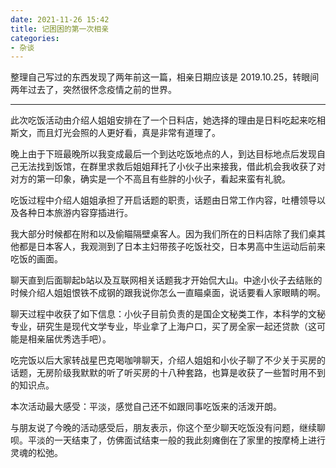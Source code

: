 ```yaml
---
date: 2021-11-26 15:42
title: 记困困的第一次相亲
categories: 
- 杂谈
---
```



整理自己写过的东西发现了两年前这一篇，相亲日期应该是 2019.10.25，转眼间两年过去了，突然很怀念疫情之前的世界。

--------

此次吃饭活动由介绍人姐姐安排在了一个日料店，她选择的理由是日料吃起来吃相斯文，而且灯光会照的人更好看，真是非常有道理了。

晚上由于下班最晚所以我变成最后一个到达吃饭地点的人，到达目标地点后发现自己无法找到饭馆，在群里求救后姐姐拜托了小伙子出来接我，借此机会我收获了对对方的第一印象，确实是一个不高且有些胖的小伙子，看起来蛮有礼貌。

吃饭过程中介绍人姐姐承担了开启话题的职责，话题由日常工作内容，吐槽领导以及各种日本旅游内容穿插进行。

我大部分时候都在附和以及偷瞄隔壁桌客人。因为我们所在的日料店除了我们桌其他都是日本客人，我观测到了日本主妇带孩子吃饭社交，日本男高中生运动后前来吃饭的画面。

聊天直到后面聊起b站以及互联网相关话题我才开始侃大山。中途小伙子去结账的时候介绍人姐姐恨铁不成钢的跟我说你怎么一直瞄桌面，说话要看人家眼睛的啊。

聊天过程中收获了如下信息：小伙子目前负责的是国企文秘类工作，本科学的文秘专业，研究生是现代文学专业，毕业拿了上海户口，买了房全家一起还贷款（这可能是相亲届优秀选手吧）。

吃完饭以后大家转战星巴克喝咖啡聊天，介绍人姐姐和小伙子聊了不少关于买房的话题，无房阶级我默默的听了听买房的十八种套路，也算是收获了一些暂时用不到的知识点。

本次活动最大感受：平淡，感觉自己还不如跟同事吃饭来的活泼开朗。

与朋友说了今晚的活动感受后，朋友表示，你这个至少聊天吃饭没有问题，继续聊呗。平淡的一天结束了，仿佛面试结束一般的我此刻瘫倒在了家里的按摩椅上进行灵魂的松弛。